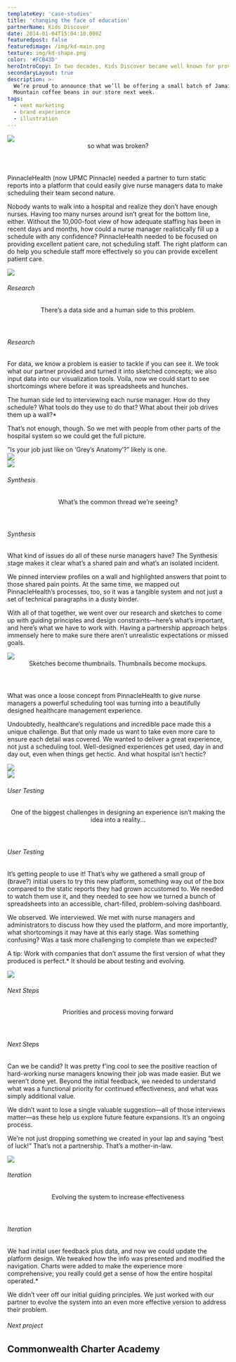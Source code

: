 ```yaml
---
templateKey: 'case-studies'
title: 'changing the face of education'
partnerName: Kids Discover
date: 2014-01-04T15:04:10.000Z
featuredpost: false
featuredimage: /img/kd-main.png
texture: img/kd-shape.png
color: '#FCB43D'
heroIntroCopy: In two decades, Kids Discover became well known for providing high-quality notification content for children in grades 3-8. With more than 200 magazine titles, each with 20 pages, Kids Discover was a treasure trove of iconic photographs, original illustrations, timelines and kid-friendly facts on hundreds of science and social studies topics. This all seems pretty awesome
secondaryLayout: true
description: >-
  We’re proud to announce that we’ll be offering a small batch of Jamaica Blue
  Mountain coffee beans in our store next week.
tags:
  - vent marketing
  - brand experience
  - illustration
---
```


<div class = "m-case-study-page-content__image-container">
  <div class = "m-case-study-page-content__image">
    <img src = "../../../static/img/case-studies/kids-discover/teacher-classroom.png" />
  </div>
</div>
<div class = "o-rhythm__container">
  <div class = "o-rhythm__col">
      <div class = "m-case-study-page-content__copy-section -push-one">
          <header>so what was broken?</header>
          <p>PinnacleHealth (now UPMC Pinnacle) needed a partner to turn static reports into a platform that could easily give nurse managers data to make scheduling their team second nature.</p>
          <p>Nobody wants to walk into a hospital and realize they don’t have enough nurses. Having too many nurses around isn’t great for the bottom line, either. Without the 10,000-foot view of how adequate staffing has been in recent days and months, how could a nurse manager realistically fill up a schedule with any confidence? PinnacleHealth needed to be focused on providing excellent patient care, not scheduling staff. The right platform can do help you schedule staff more effectively so you can provide excellent patient care.</p>
      </div>
  </div>
</div>

<div>
  <img src = "../../../static/img/case-studies/pulse/nurse_hallway.png" />
</div>
<div class = "o-rhythm__container">
    <div class = "m-case-study-page-content__copy-section">
        <h6 class = "content__header -mobile-only">Research</h6>
        <header class = "-push-three">There’s a data side and a human side to this problem.</header>
        <div class = "o-rhythm__row">
            <h6 class = "content__header -desktop-only">Research</h6>
            <div class = "content__copy">
                <p>For data, we know a problem is easier to tackle if you can see it. We took what our partner provided and turned it into sketched concepts; we also input data into our visualization tools. Voila, now we could start to see shortcomings where before it was spreadsheets and hunches. </p>
                <p>The human side led to interviewing each nurse manager. How do they schedule? What tools do they use to do that? What about their job drives them up a wall?*</p>
                <p>That’s not enough, though. So we met with people from other parts of the hospital system so we could get the full picture.</p>
                <div class = "easter-egg">”Is your job just like on ‘Grey’s Anatomy’?” likely is one.</div>
            </div>
        </div>
      </div>
  </div>
</div>
<div class = "o-rhythm__container -fluid">
  <div class = "m-case-study-page-content__section">
      <div class = "o-rhythm__row">
          <div class= "sketch -one">
              <img src = "../../../static/img/case-studies/pulse/sketchbook1.png" />
          </div>
          <div class= "sketch -two">
              <img src = "../../../static/img/case-studies/pulse/sketchbook2.png" />
          </div>
      </div>
  </div>
</div>
<div class = "o-rhythm__container">
  <div class = "m-case-study-page-content__copy-section">
    <h6 class = "content__header -mobile-only">Synthesis</h6>
    <header class = "-push-three">What’s the common thread we’re seeing?</header>
    <div class = "o-rhythm__row">
      <h6 class = "content__header -desktop-only">Synthesis</h6>
      <div class = "content__copy">
        <p>What kind of issues do all of these nurse managers have? The Synthesis stage makes it clear what’s a shared pain and what’s an isolated incident.</p>
        <p>We pinned interview profiles on a wall and highlighted answers that point to those shared pain points. At the same time, we mapped out PinnacleHealth’s processes, too, so it was a tangible system and not just a set of technical paragraphs in a dusty binder.</p>
        <p>With all of that together, we went over our research and sketches to come up with guiding principles and design constraints—here’s what’s important, and here’s what we have to work with. Having a partnership approach helps immensely here to make sure there aren’t unrealistic expectations or missed goals.</p>
      </div>
    </div>
  </div>
</div>
<div>
    <img src = "../../../static/img/case-studies/pulse/nurse_station.png" />
</div>
<div class = "m-case-study-page-content__color-block">
  <div class = "o-rhythm__container">
    <div class = "m-case-study-page-content__copy-section -with-image">
      <div class = "o-rhythm__row">
        <div class = "content__copy -left">
          <header>Sketches become thumbnails. Thumbnails become mockups.</header>
          <p>What was once a loose concept from PinnacleHealth to give nurse managers a powerful scheduling tool was turning into a beautifully designed healthcare management experience.</p>
          <p>Undoubtedly, healthcare’s regulations and incredible pace made this a unique challenge. But that only made us want to take even more care to ensure each detail was covered. We wanted to deliver a great experience, not just a scheduling tool. Well-designed experiences get used, day in and day out, even when things get hectic. And what hospital isn’t hectic?</p>
        </div>
        <div class = "content__image">
          <img src = "../../../static/img/case-studies/pulse/white_sketches.png" />
        </div>
      </div>
      <img src = "../../../static/img/case-studies/pulse/unit-workload-safari.png" />
    </div>
  </div>
</div>
<div class = "o-rhythm__container">
  <div class = "m-case-study-page-content__copy-section">
    <h6 class = "content__header -mobile-only">User Testing</h6>
    <header class = "-push-three">One of the biggest challenges in designing an experience isn’t making the idea into a reality...</header>
    <div class = "o-rhythm__row">
      <h6 class = "content__header -desktop-only">User Testing</h6>
      <div class = "content__copy">
        <p>It’s getting people to use it! That’s why we gathered a small group of (brave?) initial users to try this new platform, something way out of the box compared to the static reports they had grown accustomed to. We needed to watch them use it, and they needed to see how we turned a bunch of spreadsheets into an accessible, chart-filled, problem-solving dashboard.</p>
        <p>We observed. We interviewed. We met with nurse managers and administrators to discuss how they used the platform, and more importantly, what shortcomings it may have at this early stage. Was something confusing? Was a task more challenging to complete than we expected? </p>
        <p>A tip: Work with companies that don’t assume the first version of what they produced is perfect.* It should be about testing and evolving.</p>
      </div>
    </div>
  </div>
</div>
<div>
    <img src = "../../../static/img/case-studies/pulse/pulse_block_doodle.jpg" />
</div>
<div class = "o-rhythm__container">
  <div class = "m-case-study-page-content__copy-section">
    <h6 class = "content__header -mobile-only">Next Steps</h6>
    <header class = "-push-three">Priorities and process moving forward</header>
    <div class = "o-rhythm__row">
      <h6 class = "content__header -desktop-only">Next Steps</h6>
      <div class = "content__copy">
        <p>Can we be candid? It was pretty f’ing cool to see the positive reaction of hard-working nurse managers knowing their job was made easier. But we weren’t done yet. Beyond the initial feedback, we needed to understand what was a functional priority for continued effectiveness, and what was simply additional value.</p>
        <p>We didn’t want to lose a single valuable suggestion—all of those interviews matter—as these help us explore future feature expansions. It’s an ongoing process.</p>
        <p>We’re not just dropping something we created in your lap and saying “best of luck!” That’s not a partnership. That’s a mother-in-law.</p>
      </div>
    </div>
  </div>
</div>
<div>
    <img src = "../../../static/img/case-studies/pulse/data-leveling.png" />
</div>
<div class = "o-rhythm__container">
  <div class = "m-case-study-page-content__copy-section">
    <h6 class = "content__header -mobile-only">Iteration</h6>
    <header class = "-push-three">Evolving the system to increase effectiveness</header>
    <div class = "o-rhythm__row">
      <h6 class = "content__header -desktop-only">Iteration</h6>
      <div class = "content__copy">
        <p>We had initial user feedback plus data, and now we could update the platform design. We tweaked how the info was presented and modified the navigation. Charts were added to make the experience more comprehensive; you really could get a sense of how the entire hospital operated.*</p>
        <p>We didn’t veer off our initial guiding principles. We just worked with our partner to evolve the system into an even more effective version to address their problem.</p>
      </div>
    </div>
  </div>
</div>
<div class = "m-case-study-page-content__next">
  <div class = "o-rhythm__container">
    <h6>Next project</h6>
    <h2>Commonwealth Charter Academy</h2>
  </div>
</div>
